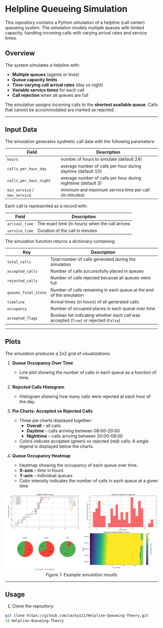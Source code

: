 # Helpline Queueing Simulation

This repository contains a Python simulation of a helpline (call center) queueing system. The simulation models multiple queues with limited capacity, handling incoming calls with varying arrival rates and service times.

## Overview

The system simulates a helpline with:

- **Multiple queues** (agents or lines)
- **Queue capacity limits**
- **Time-varying call arrival rates** (day vs night)
- **Variable service times** for each call
- **Call rejection** when all queues are full

The simulation assigns incoming calls to the **shortest available queue**. Calls that cannot be accommodated are marked as rejected.

---

## Input Data

The simulation generates synthetic call data with the following parameters:

| Field        | Description |
|--------------|-------------|
`hours` | number of hours to simulate (default 24) |
`calls_per_hour_day` | average number of calls per hour during daytime (default 10) |
`calls_per_hour_night` | average number of calls per hour during nighttime (default 3) |
`min_service` / `max_service` | minimum and maximum service time per call (in minutes) |

Each call is represented as a record with:

| Field        | Description |
|--------------|-------------|
| `arrival_time` | The exact time (in hours) when the call arrives |
| `service_time` | Duration of the call in minutes |

The simulation function returns a dictionary containing:

| Key | Description |
|-----|--------------|
| `total_calls` | Total number of calls generated during the simulation |
| `accepted_calls` | Number of calls successfully placed in queues |
| `rejected_calls` | Number of calls rejected because all queues were full |
| `queues_final_state` | Number of calls remaining in each queue at the end of the simulation |
| `timeline` | Arrival times (in hours) of all generated calls |
| `occupancy` | Number of occupied places in each queue over time |
| `accepted_flags` | Boolean list indicating whether each call was accepted (`True`) or rejected (`False`) |

---

## Plots

The simulation produces a 2x2 grid of visualizations:

1. **Queue Occupancy Over Time**  
   - Line plot showing the number of calls in each queue as a function of time.

2. **Rejected Calls Histogram**  
   - Histogram showing how many calls were rejected at each hour of the day.

3. **Pie Charts: Accepted vs Rejected Calls**  
   - Three pie charts displayed together:
     - **Overall** – all calls
     - **Daytime** – calls arriving between 08:00–20:00
     - **Nighttime** – calls arriving between 20:00–08:00
   - Colors indicate accepted (green) vs rejected (red) calls. A single legend is displayed below the charts.

4. **Queue Occupancy Heatmap**  
   - Heatmap showing the occupancy of each queue over time.
   - **X-axis** – time in hours  
   - **Y-axis** – individual queues  
   - Color intensity indicates the number of calls in each queue at a given time
  
<p align="center">
  <img src="img/Figure_1.png" alt="Simulation plots">
  <br>
  <em>Figure 1: Example simulation results</em>
</p>

---

## Usage

1. Clone the repository:
```bash
git clone https://github.com/zacky111/Helpline-Queueing-Theory.git
cd Helpline-Queueing-Theory
